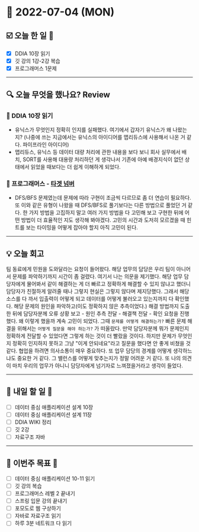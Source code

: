 # 📆 2022-07-04 (MON)
## ☑️ 오늘 한 일 📑 
- [x] DDIA 10장 읽기
- [x] 깃 강의 1강-2강 복습
- [x] 프로그래머스 1문제

***

## 🔍️ 오늘 무엇을 했나요? Review
### 📕 DDIA 10장 읽기
- 유닉스가 무엇인지 정확히 인지를 실패했다. 여기에서 갑자기 유닉스가 왜 나왔는지? (나중에 쓰는 지금에서는 유닉스의 아이디어를 맵리듀스에 사용해서 나온 거 같다. 파이프라인 아이디어)
- 맵리듀스, 유닉스 등 데이터 대량 처리에 관한 내용을 보다 보니 회사 실무에서 배치, SORT를 사용해 대용량 처리하던 게 생각나서 기존에 아예 배경지식이 없던 상태에서 읽었을 때보다는 더 쉽게 이해하게 되었다. 

### 🎲 프로그래머스 - [타겟 넘버](https://github.com/kyuwon53/Python-algorithm/commit/b2ad0e9ea290bdd12eed20d6f29a89520ec4c424)
- DFS/BFS 문제였는데 문제에 따라 구현이 조금씩 다르므로 좀 더 연습이 필요하다. 또 이와 같은 유형이 나왔을 때
DFS/BFS로 풀기보다는 다른 방법으로 풀었던 거 같다. 한 가지 방법을 고집하지 말고 여러 가지 방법을 다 고민해 보고 구현한 뒤에
어떤 방법이 더 효율적인 지도 생각해 봐야겠다. 고민의 시간과 도저히 모르겠을 때 힌트를 보는 타이밍을 어떻게 잡아야 할지 아직 고민이 된다.

***

## 💡 오늘 회고
팀 동료에게 민원을 도와달라는 요청이 들어왔다. 해당 업무의 담당은 우리 팀이 아니어서 문제를 파악하기까지 시간이 좀 걸렸다.
여기서 나는 의문을 제기했다. 해당 업무 담당자에게 물어봐서 같이 해결하는 게 더 빠르고 정확하게 해결할 수 있지 않냐고 했더니 담당자가 친절하게 알려줄 때나 그렇지 현실은 그렇지 않다며 제지당했다. 그래서 해당 소스를 다 까서 입출력이 어떻게 되고 데이터를 어떻게 불러오고 있는지까지 다 확인했다. 해당 문제의 원인을 파악하고(이도 정확하지 않은 추측이었다.) 해결 방법까지 도출한 뒤에 담당자분께 오류 상황 보고 - 원인 추측 전달 - 해결책 전달 - 확인 요청을 진행했다. 왜 이렇게 했을까 계속 고민이 되었다. 그때 `문제를 어떻게 해결하는가?` 빠른 문제 해결을 위해서는 `어떻게 질문을 해야 하는가?` 가 떠올랐다. 만약 담당자분께 뭐가 문제인지 정확하게 전달할 수 있었다면 그렇게 하는 것이 더 빨랐을 것이다. 하지만 문제가 무엇인지 정확히 인지하지 못하고 그냥 "이게 안되네요"라고 질문을 했다면 안 좋게 비쳤을 것 같다. 협업을 하려면 의사소통이 매우 중요하다. 또 업무 담당의 경계를 어떻게 생각하느냐도 중요한 거 같다. 그 밸런스를 어떻게 맞추는지가 정말 어려운 거 같다. 또 나의 의견이 마치 우리의 업무가 아니니 담당자에게 넘기자로 느껴졌을거라고 생각이 들었다. 

***

## 🎯 내일 할 일 🎯
- [ ] 데이터 중심 애플리케이션 설계 10장
- [ ] 데이터 중심 애플리케이션 설계 11장
- [ ] DDIA WIKI 정리
- [ ] 깃 2강 
- [ ] 자료구조 자바

***

## 🏁 이번주 목표 🏁
- [ ] 데이터 중심 애플리케이션 10-11 읽기
- [ ] 깃 강의 복습
- [ ] 프로그래머스 레벨 2 끝내기
- [ ] 스프링 입문 강의 끝내기
- [ ] 포모도로 웹 구상하기 
- [ ] 자바로 자료구조 읽기
- [ ] 하루 3분 네트워크 다 읽기 
